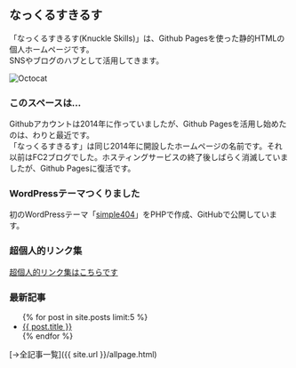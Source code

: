 ## なっくるすきるす

「なっくるすきるす(Knuckle Skills)」は、Github Pagesを使った静的HTMLの個人ホームページです。  
SNSやブログのハブとして活用してきます。

<img src="https://github.githubassets.com/images/icons/emoji/octocat.png" alt="Octocat" />

### このスペースは…

Githubアカウントは2014年に作っていましたが、Github Pagesを活用し始めたのは、わりと最近です。  
「なっくるすきるす」は同じ2014年に開設したホームページの名前です。それ以前はFC2ブログでした。ホスティングサービスの終了後しばらく消滅していましたが、Github Pagesに復活です。

### WordPressテーマつくりました
初のWordPressテーマ「<a href="https://github.com/mtmt2199/simple404" target=top>simple404</a>」をPHPで作成、GitHubで公開しています。

### 超個人的リンク集

<a href="https://soundbook.web.fc2.com/link.html">超個人的リンク集はこちらです</a>

### 最新記事

<ul>
  {% for post in site.posts limit:5 %}
    <li>
      <a href="{{ post.url }}">{{ post.title }}</a>
    </li>
  {% endfor %}
</ul>

 [→全記事一覧]({{ site.url }}/allpage.html) 
 
<script>
  // ブラウザの表示幅によって表示内容を変える
  var width = window.innerWidth;
  if (width > 1340) {
    inwidth = width - 1024;
    document.write('<div style="border: 1px solid #e1e4e8; border-radius: 6px; padding: 16px; margin-bottom: 16px; width: ' + inwidth + 'px;position: fixed;top: 0; right: 0;">');
      if (width < 1800) {
        document.write('<iframe src="table.html" width="320" height="540" frameborder="0" scrolling="yes"></iframe>');
      } else {
        document.write('<table border=1 width=' + inwidth + ' bgcolor=#FFFFFF>');
        document.write('<tr><td>');
        document.write('<iframe src="table.html" width="320" height="540" frameborder="0" scrolling="yes"></iframe>');
        document.write('</td></tr></table>');
      }
    document.write('</div>');
  }
</script>
